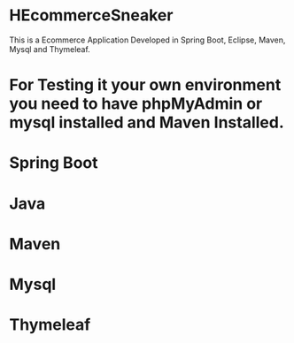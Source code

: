 # HEcommerceSneaker

This is a Ecommerce Application Developed in Spring Boot, Eclipse, Maven, Mysql and Thymeleaf.

# For Testing it your own environment you need to have phpMyAdmin or mysql installed and Maven Installed.

# Spring Boot 
# Java 
# Maven 
# Mysql 
# Thymeleaf
